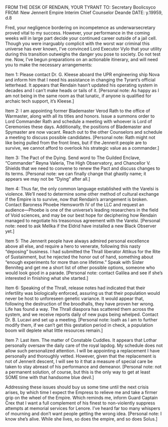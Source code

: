 FROM THE DESK OF RENDAIN, YOUR TYRANT
TO: Secretary Boolicsyco
FROM: New Jennerit Empire Interim Chief Counselor Deande
DATE: y.19959, d.8

Fred, your negligence bordering on incompetence as underwarsecretary proved vital to my success. However, your performance in the coming weeks will in large part decide your continued career outside of a jail cell. Though you were inarguably complicit with the worst war criminal this universe has ever known, I’ve convinced Lord Executor Vylo that your utility during this transition outweighs the danger you pose to society. Do not test me. Now, I’ve begun preparations on an actionable itinerary, and will need you to make the necessary arrangements:

Item 1: Please contact Dr. G. Kleese aboard the UPR engineering ship Nova and inform him that I need his assistance in changing the Tyrant’s official letterhead. It appears that Rendain hasn’t updated his operating system in decades and I can’t make heads or tails of it. [Personal note: As happy as I am not being in the same room as that lunatic, if anyone is qualified for archaic tech support, it’s Kleese.]

Item 2: I am appointing former Blademaster Verod Rath to the office of Warmaster, along with all its titles and honors. Issue a summons order to Lord Commander Rath and schedule a meeting with whoever is Lord of Ceremonies these days. Additionally, the positions of Blademaster and Spymaster are now vacant. Reach out to the other Counselors and schedule a meeting to discuss possible candidates. [Personal note: Rath might not like being pulled from the front lines, but if the Jennerit people are to survive, we cannot afford to overlook his strategic value as a commander.]

Item 3: The Pact of the Dying. Send word to The Guilded Enclave, “Commander” Reyna Valeria, The High Observatory, and Chancellor V. Shields that we need to convene to renew the Pact and discuss changes to its terms. [Personal note: we can finally change that ghastly name; it appears we may not be “Dying” after all.]

Item 4: Thus far, the only common language established with the Varelsi is violence. We’ll need to determine some other method of cultural exchange if the Empire is to survive, now that Rendain’s arrangement is broken. Contact Baroness Phoebe Hemsworth IV of the LLC and request an audience—Phoebe is one of the universe’s leading researchers in the field of Void sciences, and may be our best hope for deciphering how Rendain managed to negotiate his treasonous agreement with the Varelsi. [Personal note: need to ask Mellka if the Eldrid have installed a new Black Observer yet.]

Item 5: The Jennerit people have always admired personal excellence above all else, and require a hero to venerate, following this nasty “deposing” business. I had submitted the Thrall liberator Attikus for the Rite of Sustainment, but he rejected the honor out of hand, something about “enough experiments for more than one lifetime.” Speak with Sister Benniteg and get me a short list of other possible options, someone who would look good in a parade. [Personal note: contact Galilea and see if she’s interested in finishing what she started.]

Item 6: Speaking of the Thrall, release notes had indicated that their infertility was biologically enforced, assuring us that their population would never be host to unforeseen genetic variance. It would appear that, following the destruction of the broodhalls, they have proven her wrong. Life has found a way. The Thrall diaspora has scattered them across the system, and we receive reports daily of new pups being whelped. Contact Dr. B. Lucavi and set up a meeting. [Personal note: loath as I am to further modify them, if we can’t get this gestation period in check, a population boom will deplete what little resources remain.]

Item 7: Last item. The matter of Constable Cuddles. It appears that Lothar personally oversaw the daily care of the royal lapdog. My schedule does not allow such personalized attention. I will be appointing a replacement I have personally and thoroughly vetted. However, given that the replacement is not of Jennerit descent, I will see to it that a measure of special care be taken to stay abreast of his performance and demeanor. [Personal note: not a permanent solution, of course, but this is the only way to get at least SOME time with that handsome blue devil.]

Addressing these issues should buy us some time until the next crisis arises, by which time I expect the Empress to relieve me and take a firmer grip on the wheel of the Empire. Which reminds me, inform Guard Captain Crex that I want a full complement of his finest to non-violently suppress attempts at memorial services for Lenore. I’ve heard far too many whispers of mourning and don’t want people getting the wrong idea. [Personal note: I know she’s alive. While she lives, so does the empire, and so does Solus.]